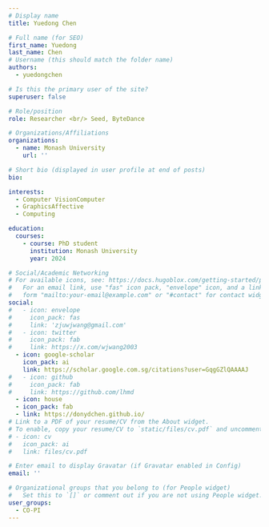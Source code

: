 ```yaml
---
# Display name
title: Yuedong Chen

# Full name (for SEO)
first_name: Yuedong
last_name: Chen
# Username (this should match the folder name)
authors:
  - yuedongchen

# Is this the primary user of the site?
superuser: false

# Role/position
role: Researcher <br/> Seed, ByteDance

# Organizations/Affiliations
organizations:
  - name: Monash University
    url: ''

# Short bio (displayed in user profile at end of posts)
bio: 

interests:
  - Computer VisionComputer
  - GraphicsAffective
  - Computing

education:
  courses:
    - course: PhD student
      institution: Monash University
      year: 2024

# Social/Academic Networking
# For available icons, see: https://docs.hugoblox.com/getting-started/page-builder/#icons
#   For an email link, use "fas" icon pack, "envelope" icon, and a link in the
#   form "mailto:your-email@example.com" or "#contact" for contact widget.
social:
#   - icon: envelope
#     icon_pack: fas
#     link: 'zjuwjwang@gmail.com'
#   - icon: twitter
#     icon_pack: fab
#     link: https://x.com/wjwang2003
  - icon: google-scholar
    icon_pack: ai
    link: https://scholar.google.com.sg/citations?user=GqgGZlQAAAAJ
#   - icon: github
#     icon_pack: fab
#     link: https://github.com/lhmd
  - icon: house
  - icon_pack: fab
  - link: https://donydchen.github.io/
# Link to a PDF of your resume/CV from the About widget.
# To enable, copy your resume/CV to `static/files/cv.pdf` and uncomment the lines below.
# - icon: cv
#   icon_pack: ai
#   link: files/cv.pdf

# Enter email to display Gravatar (if Gravatar enabled in Config)
email: ''

# Organizational groups that you belong to (for People widget)
#   Set this to `[]` or comment out if you are not using People widget.
user_groups:
  - CO-PI
---
```

